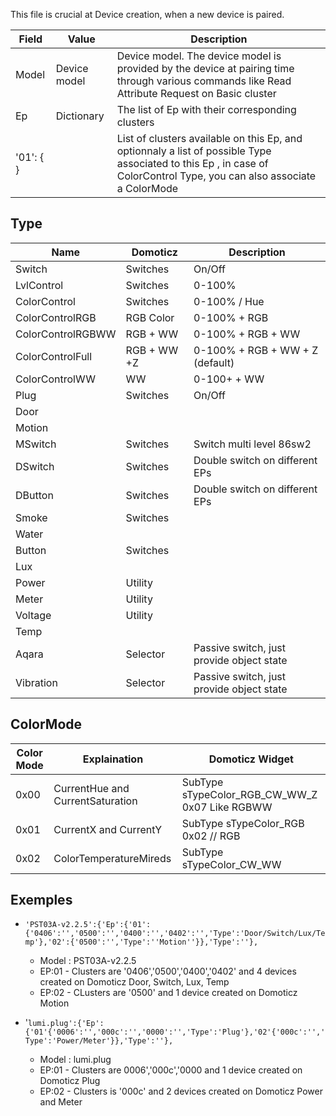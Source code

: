 This file is crucial at Device creation, when a new device is paired.

| Field | Value | Description |
| ----- | ----- | ----------- |
| Model | Device model | Device model. The device model is provided by the device at pairing time through various commands like Read Attribute Request on Basic cluster |
| Ep    | Dictionary | The list of Ep with their corresponding clusters |
| '01': { }   |       | List of clusters available on this Ep, and optionnaly a list of possible Type associated to this Ep , in case of ColorControl Type, you can also associate a ColorMode |

## Type 

| Name          | Domoticz  | Description |
| ------------- | --------- | ----------- |
| Switch        | Switches  | On/Off     |
| LvlControl    | Switches  | 0-100%     |
| ColorControl  | Switches  | 0-100% / Hue   |
| ColorControlRGB| RGB Color | 0-100% + RGB |
| ColorControlRGBWW| RGB + WW | 0-100% + RGB + WW |
| ColorControlFull| RGB + WW +Z | 0-100% + RGB + WW + Z (default) |
| ColorControlWW| WW | 0-100+ + WW |
| Plug          | Switches  | On/Off     |
| Door          |        |        |
| Motion        |        |        |
| MSwitch       | Switches  | Switch multi level 86sw2        |
| DSwitch       | Switches  | Double switch on different EPs  |       
| DButton       | Switches  | Double switch on different EPs  |
| Smoke         | Switches  |        |
| Water         |        |        |
| Button        | Switches|        |
| Lux           |        |        |
| Power         | Utility   |        |
| Meter         | Utility   |        |
| Voltage       | Utility | |
| Temp          |        |        |
| Aqara         | Selector  | Passive switch, just provide object state |
| Vibration     | Selector  | Passive switch, just provide object state |

## ColorMode

| Color Mode | Explaination | Domoticz Widget |
| --------- | ------------ | --------------- |
| 0x00 | CurrentHue and CurrentSaturation | SubType sTypeColor_RGB_CW_WW_Z 0x07 Like RGBWW |
| 0x01 | CurrentX and CurrentY | SubType sTypeColor_RGB 0x02 // RGB |
| 0x02 | ColorTemperatureMireds | SubType sTypeColor_CW_WW | 

## Exemples

* `'PST03A-v2.2.5':{'Ep':{'01':{'0406':'','0500':'','0400':'','0402':'','Type':'Door/Switch/Lux/Temp'},'02':{'0500':'','Type':''Motion''}},'Type':''},`
  * Model : PST03A-v2.2.5
  * EP:01 - Clusters are '0406','0500','0400','0402' and 4 devices created on Domoticz Door, Switch, Lux, Temp
  * EP:02 - CLusters are '0500' and 1 device created on Domoticz Motion

* '`lumi.plug':{'Ep':{'01'{'0006':'','000c':'','0000':'','Type':'Plug'},'02'{'000c':'','Type':'Power/Meter'}},'Type':''},`
  * Model : lumi.plug
  * EP:01 - Clusters are 0006','000c','0000 and 1 device created on Domoticz Plug
  * EP:02 - Clusters is '000c' and 2 devices created on Domoticz Power and Meter